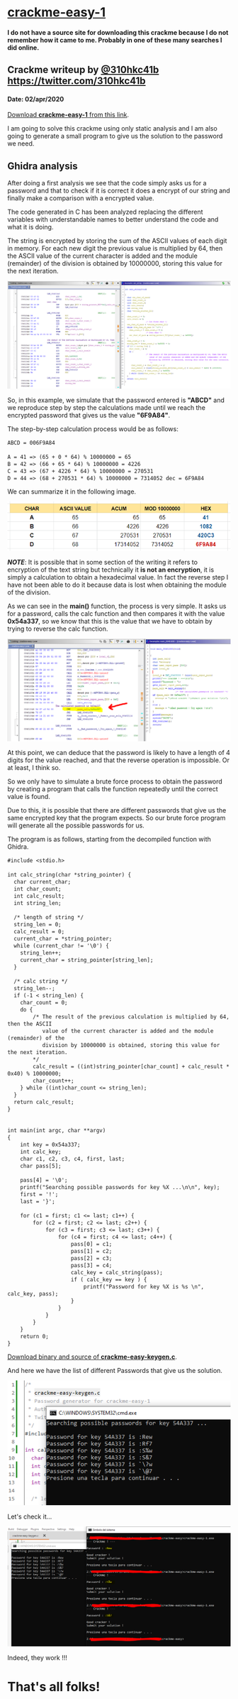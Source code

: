 # [crackme-easy-1](#no_source_available)
#### I do not have a source site for downloading this crackme because I do not remember how it came to me. Probably in one of these many searches I did online.

## Crackme writeup by [@310hkc41b](https://twitter.com/310hkc41b) https://twitter.com/310hkc41b
#### Date: 02/apr/2020 

[Download **crackme-easy-1** from this link](crackme-easy-1.zip). 

I am going to solve this crackme using only static analysis and I am also going to generate a small program to give us the solution to the password we need.

## Ghidra analysis

After doing a first analysis we see that the code simply asks us for a password and that to check if it is correct it does a encrypt of our string and finally make a comparison with a encrypted value.

The code generated in C has been analyzed replacing the different variables with understandable names to better understand the code and what it is doing.

The string is encrypted by storing the sum of the ASCII values of each digit in memory. For each new digit the previous value is multiplied by 64, then the ASCII value of the current character is added and the module (remainder) of the division is obtained by 10000000, storing this value for the next iteration.

![crackme_001](crackme-easy-1-001.png "Ghidra") 

So, in this example, we simulate that the password entered is **"ABCD"** and we reproduce step by step the calculations made until we reach the encrypted password that gives us the value **"6F9A84"**.

The step-by-step calculation process would be as follows:
	
	ABCD = 006F9A84

	A = 41 => (65 + 0 * 64) % 10000000 = 65
	B = 42 => (66 + 65 * 64) % 10000000 = 4226  
	C = 43 => (67 + 4226 * 64) % 10000000 = 270531
	D = 44 => (68 + 270531 * 64) % 10000000 = 7314052 dec = 6F9A84
	
We can summarize it in the following image.

![crackme_002](crackme-easy-1-002.png "Example")

***NOTE***: It is possible that in some section of the writing it refers to encryption of the text string but technically it **is not an encryption**, it is simply a calculation to obtain a hexadecimal value. In fact the reverse step I have not been able to do it because data is lost when obtaining the module of the division.

As we can see in the **main()** function, the process is very simple. It asks us for a password, calls the calc function and then compares it with the value **0x54a337**, so we know that this is the value that we have to obtain by trying to reverse the calc function.

![crackme_003](crackme-easy-1-003.png "Main")

At this point, we can deduce that the password is likely to have a length of 4 digits for the value reached, and that the reverse operation is impossible. Or at least, I think so.

So we only have to simulate a brute force process to obtain the password by creating a program that calls the function repeatedly until the correct value is found.

Due to this, it is possible that there are different passwords that give us the same encrypted key that the program expects. So our brute force program will generate all the possible passwords for us.

The program is as follows, starting from the decompiled function with Ghidra.

	#include <stdio.h>

	int calc_string(char *string_pointer) {
	  char current_char;
	  int char_count;
	  int calc_result;
	  int string_len;
	  
	  /* length of string */
	  string_len = 0;
	  calc_result = 0;
	  current_char = *string_pointer;
	  while (current_char != '\0') {
		string_len++;
		current_char = string_pointer[string_len];
	  }
	  
	  /* calc string */
	  string_len--;
	  if (-1 < string_len) {
		char_count = 0;
		do {
			/* The result of the previous calculation is multiplied by 64, then the ASCII
			   value of the current character is added and the module (remainder) of the
			   division by 10000000 is obtained, storing this value for the next iteration.
			*/
			calc_result = ((int)string_pointer[char_count] + calc_result * 0x40) % 10000000;
			char_count++;
		} while ((int)char_count <= string_len);
	  }
	  return calc_result;
	}


	int main(int argc, char **argv)
	{
		int key = 0x54a337;
		int calc_key;
		char c1, c2, c3, c4, first, last;
		char pass[5];
		 
		pass[4] = '\0';
		printf("Searching possible passwords for key %X ...\n\n", key);
		first = '!';
		last = '}';
		   
		for (c1 = first; c1 <= last; c1++) {
			for (c2 = first; c2 <= last; c2++) {
				for (c3 = first; c3 <= last; c3++) {
					for (c4 = first; c4 <= last; c4++) {
						pass[0] = c1;
						pass[1] = c2;
						pass[2] = c3;
						pass[3] = c4;
						calc_key = calc_string(pass);
						if ( calc_key == key ) {
							printf("Password for key %X is %s \n", calc_key, pass);
						}
					}
				}
			}
		}
		return 0;
	}


[Download binary and source of **crackme-easy-keygen.c**](crackme-easy-keygen.zip).

And here we have the list of different Passwords that give us the solution.

![crackme_004](crackme-easy-1-004.png "Pass generated")

Let's check it...

![crackme_005](crackme-easy-1-005.png "Check it")

Indeed, they work !!!



# That's all folks!


